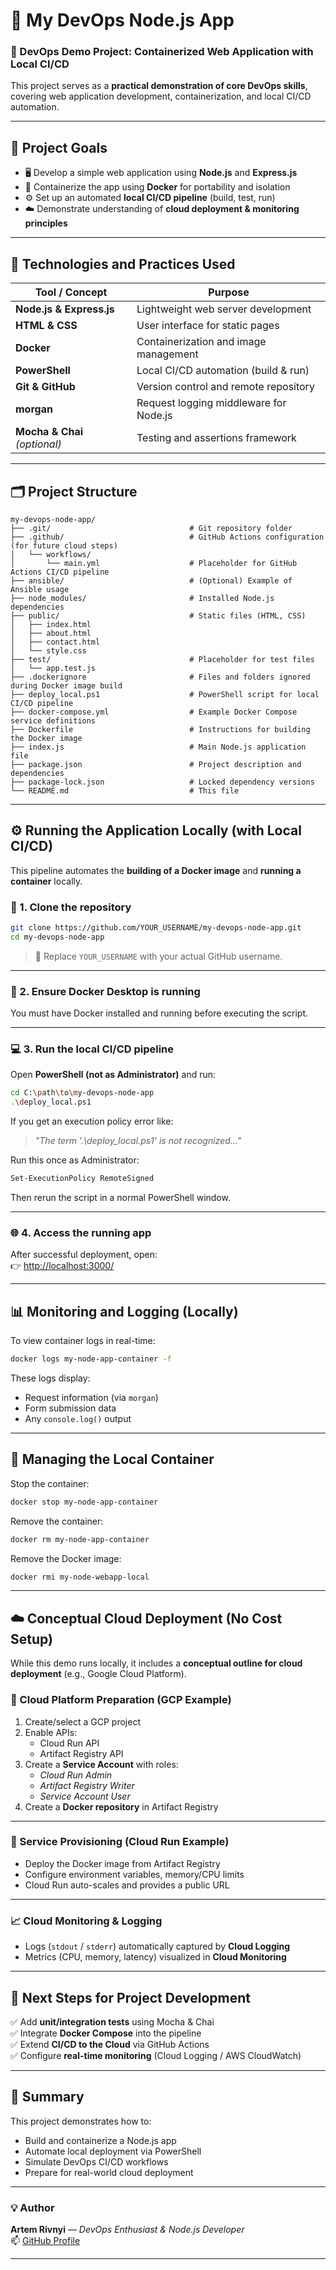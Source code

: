 # 🚀 My DevOps Node.js App  
### 🧩 DevOps Demo Project: Containerized Web Application with Local CI/CD  

This project serves as a **practical demonstration of core DevOps skills**, covering web application development, containerization, and local CI/CD automation.

---

## 🎯 Project Goals

- 🖥️ Develop a simple web application using **Node.js** and **Express.js**  
- 🐳 Containerize the app using **Docker** for portability and isolation  
- ⚙️ Set up an automated **local CI/CD pipeline** (build, test, run)  
- ☁️ Demonstrate understanding of **cloud deployment & monitoring principles**

---

## 🧠 Technologies and Practices Used

| Tool / Concept | Purpose |
|----------------|----------|
| **Node.js & Express.js** | Lightweight web server development |
| **HTML & CSS** | User interface for static pages |
| **Docker** | Containerization and image management |
| **PowerShell** | Local CI/CD automation (build & run) |
| **Git & GitHub** | Version control and remote repository |
| **morgan** | Request logging middleware for Node.js |
| **Mocha & Chai** *(optional)* | Testing and assertions framework |

---

## 🗂️ Project Structure

```text
my-devops-node-app/
├── .git/                               # Git repository folder
├── .github/                            # GitHub Actions configuration (for future cloud steps)
│   └── workflows/
│       └── main.yml                    # Placeholder for GitHub Actions CI/CD pipeline
├── ansible/                            # (Optional) Example of Ansible usage
├── node_modules/                       # Installed Node.js dependencies
├── public/                             # Static files (HTML, CSS)
│   ├── index.html
│   ├── about.html
│   ├── contact.html
│   └── style.css
├── test/                               # Placeholder for test files
│   └── app.test.js
├── .dockerignore                       # Files and folders ignored during Docker image build
├── deploy_local.ps1                    # PowerShell script for local CI/CD pipeline
├── docker-compose.yml                  # Example Docker Compose service definitions
├── Dockerfile                          # Instructions for building the Docker image
├── index.js                            # Main Node.js application file
├── package.json                        # Project description and dependencies
├── package-lock.json                   # Locked dependency versions
└── README.md                           # This file
```

---

## ⚙️ Running the Application Locally (with Local CI/CD)

This pipeline automates the **building of a Docker image** and **running a container** locally.

### 🧩 1. Clone the repository
```bash
git clone https://github.com/YOUR_USERNAME/my-devops-node-app.git
cd my-devops-node-app
```

> 🔁 Replace `YOUR_USERNAME` with your actual GitHub username.

---

### 🐋 2. Ensure Docker Desktop is running

You must have Docker installed and running before executing the script.

---

### 💻 3. Run the local CI/CD pipeline

Open **PowerShell (not as Administrator)** and run:

```bash
cd C:\path\to\my-devops-node-app
.\deploy_local.ps1
```

If you get an execution policy error like:  
> *"The term '.\deploy_local.ps1' is not recognized..."*

Run this once as Administrator:
```bash
Set-ExecutionPolicy RemoteSigned
```
Then rerun the script in a normal PowerShell window.

---

### 🌐 4. Access the running app

After successful deployment, open:  
👉 [http://localhost:3000/](http://localhost:3000/)

---

## 📊 Monitoring and Logging (Locally)

To view container logs in real-time:

```bash
docker logs my-node-app-container -f
```

These logs display:
- Request information (via `morgan`)
- Form submission data
- Any `console.log()` output

---

## 🧹 Managing the Local Container

Stop the container:
```bash
docker stop my-node-app-container
```

Remove the container:
```bash
docker rm my-node-app-container
```

Remove the Docker image:
```bash
docker rmi my-node-webapp-local
```

---

## ☁️ Conceptual Cloud Deployment (No Cost Setup)

While this demo runs locally, it includes a **conceptual outline for cloud deployment** (e.g., Google Cloud Platform).

### 🔧 Cloud Platform Preparation (GCP Example)

1. Create/select a GCP project  
2. Enable APIs:  
   - Cloud Run API  
   - Artifact Registry API  
3. Create a **Service Account** with roles:  
   - *Cloud Run Admin*  
   - *Artifact Registry Writer*  
   - *Service Account User*  
4. Create a **Docker repository** in Artifact Registry  

---

### 🚀 Service Provisioning (Cloud Run Example)

- Deploy the Docker image from Artifact Registry  
- Configure environment variables, memory/CPU limits  
- Cloud Run auto-scales and provides a public URL  

---

### 📈 Cloud Monitoring & Logging

- Logs (`stdout` / `stderr`) automatically captured by **Cloud Logging**  
- Metrics (CPU, memory, latency) visualized in **Cloud Monitoring**  

---

## 🧭 Next Steps for Project Development

✅ Add **unit/integration tests** using Mocha & Chai  
✅ Integrate **Docker Compose** into the pipeline  
✅ Extend **CI/CD to the Cloud** via GitHub Actions  
✅ Configure **real-time monitoring** (Cloud Logging / AWS CloudWatch)  

---

## 🏁 Summary

This project demonstrates how to:
- Build and containerize a Node.js app  
- Automate local deployment via PowerShell  
- Simulate DevOps CI/CD workflows  
- Prepare for real-world cloud deployment  

---

### 💡 Author
**Artem Rivnyi** — _DevOps Enthusiast & Node.js Developer_  
📫 [GitHub Profile](https://github.com/ArtemRivnyi)

---

